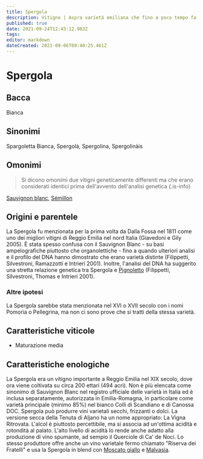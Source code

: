 ```yaml
---
title: Spergola
description: Vitigno | Aspra varietà emiliana che fino a poco tempo fa si pensava fosse Sauvignon Blanc.
published: true
date: 2021-09-24T12:43:12.983Z
tags: 
editor: markdown
dateCreated: 2021-09-06T09:40:25.461Z
---
```


# Spergola

## Bacca
Bianca

## Sinonimi
Spargoletta Bianca, Spergolà, Spergolina, Spergolinàis

## Omonimi
> Si dicono omonimi due vitigni geneticamente differenti ma che erano considerati identici prima dell'avvento dell'analisi genetica
{.is-info}

[Sauvignon blanc](/vitigni/savignon-blanc), [Sémillon](/vitigni/semillon)


## Origini e parentele
La Spergola fu menzionata per la prima volta da Dalla Fossa nel 1811 come uno dei migliori vitigni di Reggio Emilia nel nord Italia (Giavedoni e Gily 2005). È stata spesso confusa con il Sauvignon Blanc - su basi ampelografiche piuttosto che organolettiche - fino a quando ulteriori analisi e il profilo del DNA hanno dimostrato che erano varietà distinte (Filippetti, Silvestroni, Ramazzotti e Intrieri 2001). Inoltre, l'analisi del DNA ha suggerito una stretta relazione genetica tra Spergola e [Pignoletto](/vitigni/pignoletto) (Filippetti, Silvestroni, Thomas e Intrieri 2001).

### Altre ipotesi
La Spergola sarebbe stata menzionata nel XVI o XVII secolo con i nomi Pomoria o Pellegrina, ma non ci sono prove che si tratti della stessa varietà.

## Caratteristiche viticole

- Maturazione media

## Caratteristiche enologiche

La Spergola era un vitigno importante a Reggio Emilia nel XIX secolo, dove ora viene coltivata su circa 200 ettari (494 acri). Non è più elencata come sinonimo di Sauvignon Blanc nel registro ufficiale delle varietà in Italia ed è inclusa separatamente, autorizzata in Emilia-Romagna, in particolare come varietà principale (minimo 85%) nel bianco Colli di Scandiano e di Canossa DOC. Spergola può produrre vini varietali secchi, frizzanti o dolci. La versione secca della Tenuta di Aljano ha un nome appropriato: La Vigna Ritrovata. L'alcol è piuttosto percettibile, ma si associa ad un'ottima acidità e rotondità al palato. L'alto livello di acidità lo rende anche adatto alla produzione di vino spumante, ad sempio il Querciole di Ca' de Noci. Lo stesso produttore offre anche un vino varietale fermo chiamato "Riserva dei Fratelli" e usa la Spergola in blend con [Moscato giallo](/vitigni/Italia/moscato-giallo) e [Malvasia](/vitigni/malvasia).
